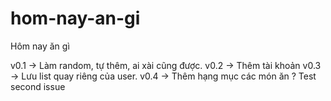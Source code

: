 # hom-nay-an-gi
Hôm nay ăn gì

v0.1 -> Làm random, tự thêm, ai xài cũng được.
v0.2 -> Thêm tài khoản
v0.3 -> Lưu list quay riêng của user.
v0.4 -> Thêm hạng mục các món ăn ?
Test second issue
